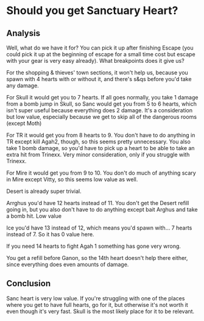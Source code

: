 # Should you get Sanctuary Heart?

## Analysis

Well, what do we have it for? You can pick it up after finishing Escape (you could pick it up at the beginning of escape for a small time cost but escape with your gear is very easy already). What breakpoints does it give us?

For the shopping & thieves' town sections, it won't help us, because you spawn with 4 hearts with or without it, and there's s&qs before you'd take any damage.

For Skull it would get you to 7 hearts. If all goes normally, you take 1 damage from a bomb jump in Skull, so Sanc would get you from 5 to 6 hearts, which isn't super useful because everything does 2 damage. It's a consideration but low value, especially because we get to skip all of the dangerous rooms (except Moth)

For TR it would get you from 8 hearts to 9. You don't have to do anything in TR except kill Agah2, though, so this seems pretty unnecessary. You also take 1 bomb damage, so you'd have to pick up a heart to be able to take an extra hit from Trinexx. Very minor consideration, only if you struggle with Trinexx.

For Mire it would get you from 9 to 10. You don't do much of anything scary in Mire except Vitty, so this seems low value as well.

Desert is already super trivial.

Arrghus you'd have 12 hearts instead of 11. You don't get the Desert refill going in, but you also don't have to do anything except bait Arghus and take a bomb hit. Low value

Ice you'd have 13 instead of 12, which means you'd spawn with... 7 hearts instead of 7. So it has 0 value here.

If you need 14 hearts to fight Agah 1 something has gone very wrong.

You get a refill before Ganon, so the 14th heart doesn't help there either, since everything does even amounts of damage.

## Conclusion

Sanc heart is very low value. If you're struggling with one of the places where you get to have full hearts, go for it, but otherwise it's not worth it even though it's very fast. Skull is the most likely place for it to be relevant.
